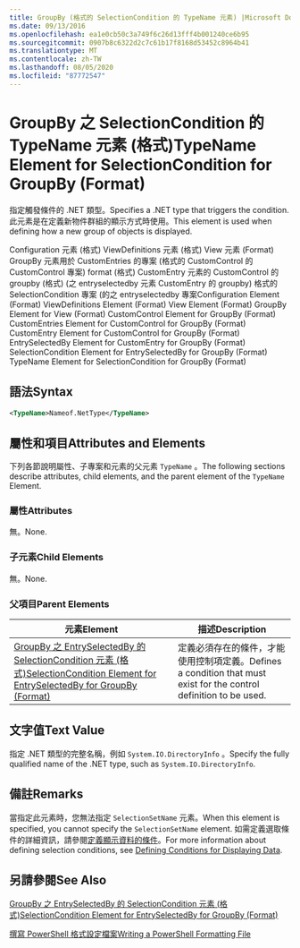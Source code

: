 ```yaml
---
title: GroupBy (格式的 SelectionCondition 的 TypeName 元素) |Microsoft Docs
ms.date: 09/13/2016
ms.openlocfilehash: ea1e0cb50c3a749f6c26d13fff4b001240ce6b95
ms.sourcegitcommit: 0907b8c6322d2c7c61b17f8168d53452c8964b41
ms.translationtype: MT
ms.contentlocale: zh-TW
ms.lasthandoff: 08/05/2020
ms.locfileid: "87772547"
---
```

# <a name="typename-element-for-selectioncondition-for-groupby-format"></a><span data-ttu-id="cebef-102">GroupBy 之 SelectionCondition 的 TypeName 元素 (格式)</span><span class="sxs-lookup"><span data-stu-id="cebef-102">TypeName Element for SelectionCondition for GroupBy (Format)</span></span>

<span data-ttu-id="cebef-103">指定觸發條件的 .NET 類型。</span><span class="sxs-lookup"><span data-stu-id="cebef-103">Specifies a .NET type that triggers the condition.</span></span> <span data-ttu-id="cebef-104">此元素是在定義新物件群組的顯示方式時使用。</span><span class="sxs-lookup"><span data-stu-id="cebef-104">This element is used when defining how a new group of objects is displayed.</span></span>

<span data-ttu-id="cebef-105">Configuration 元素 (格式) ViewDefinitions 元素 (格式) View 元素 (Format) GroupBy 元素用於 CustomEntries 的專案 (格式的 CustomControl 的 CustomControl 專案) format (格式) CustomEntry 元素的 CustomControl 的 groupby (格式)  (之 entryselectedby 元素 CustomEntry 的 groupby) 格式的 SelectionCondition 專案 (的之 entryselectedby 專案</span><span class="sxs-lookup"><span data-stu-id="cebef-105">Configuration Element (Format) ViewDefinitions Element (Format) View Element (Format) GroupBy Element for View (Format) CustomControl Element for GroupBy (Format) CustomEntries Element for CustomControl for GroupBy (Format) CustomEntry Element for CustomControl for GroupBy (Format) EntrySelectedBy Element for CustomEntry for GroupBy (Format) SelectionCondition Element for EntrySelectedBy for GroupBy (Format) TypeName Element for SelectionCondition for GroupBy  (Format)</span></span>

## <a name="syntax"></a><span data-ttu-id="cebef-106">語法</span><span class="sxs-lookup"><span data-stu-id="cebef-106">Syntax</span></span>

```xml
<TypeName>Nameof.NetType</TypeName>

```

## <a name="attributes-and-elements"></a><span data-ttu-id="cebef-107">屬性和項目</span><span class="sxs-lookup"><span data-stu-id="cebef-107">Attributes and Elements</span></span>

<span data-ttu-id="cebef-108">下列各節說明屬性、子專案和元素的父元素 `TypeName` 。</span><span class="sxs-lookup"><span data-stu-id="cebef-108">The following sections describe attributes, child elements, and the parent element of the `TypeName` Element.</span></span>

### <a name="attributes"></a><span data-ttu-id="cebef-109">屬性</span><span class="sxs-lookup"><span data-stu-id="cebef-109">Attributes</span></span>

<span data-ttu-id="cebef-110">無。</span><span class="sxs-lookup"><span data-stu-id="cebef-110">None.</span></span>

### <a name="child-elements"></a><span data-ttu-id="cebef-111">子元素</span><span class="sxs-lookup"><span data-stu-id="cebef-111">Child Elements</span></span>

<span data-ttu-id="cebef-112">無。</span><span class="sxs-lookup"><span data-stu-id="cebef-112">None.</span></span>

### <a name="parent-elements"></a><span data-ttu-id="cebef-113">父項目</span><span class="sxs-lookup"><span data-stu-id="cebef-113">Parent Elements</span></span>

|<span data-ttu-id="cebef-114">元素</span><span class="sxs-lookup"><span data-stu-id="cebef-114">Element</span></span>|<span data-ttu-id="cebef-115">描述</span><span class="sxs-lookup"><span data-stu-id="cebef-115">Description</span></span>|
|-------------|-----------------|
|[<span data-ttu-id="cebef-116">GroupBy 之 EntrySelectedBy 的 SelectionCondition 元素 (格式)</span><span class="sxs-lookup"><span data-stu-id="cebef-116">SelectionCondition Element for EntrySelectedBy for GroupBy (Format)</span></span>](./selectioncondition-element-for-entryselectedby-for-groupby-format.md)|<span data-ttu-id="cebef-117">定義必須存在的條件，才能使用控制項定義。</span><span class="sxs-lookup"><span data-stu-id="cebef-117">Defines a condition that must exist for the control definition to be used.</span></span>|

## <a name="text-value"></a><span data-ttu-id="cebef-118">文字值</span><span class="sxs-lookup"><span data-stu-id="cebef-118">Text Value</span></span>

<span data-ttu-id="cebef-119">指定 .NET 類型的完整名稱，例如 `System.IO.DirectoryInfo` 。</span><span class="sxs-lookup"><span data-stu-id="cebef-119">Specify the fully qualified name of the .NET type, such as `System.IO.DirectoryInfo`.</span></span>

## <a name="remarks"></a><span data-ttu-id="cebef-120">備註</span><span class="sxs-lookup"><span data-stu-id="cebef-120">Remarks</span></span>

<span data-ttu-id="cebef-121">當指定此元素時，您無法指定 `SelectionSetName` 元素。</span><span class="sxs-lookup"><span data-stu-id="cebef-121">When this element is specified, you cannot specify the `SelectionSetName` element.</span></span> <span data-ttu-id="cebef-122">如需定義選取條件的詳細資訊，請參閱[定義顯示資料的條件](./defining-conditions-for-displaying-data.md)。</span><span class="sxs-lookup"><span data-stu-id="cebef-122">For more information about defining selection conditions, see [Defining Conditions for Displaying Data](./defining-conditions-for-displaying-data.md).</span></span>

## <a name="see-also"></a><span data-ttu-id="cebef-123">另請參閱</span><span class="sxs-lookup"><span data-stu-id="cebef-123">See Also</span></span>

[<span data-ttu-id="cebef-124">GroupBy 之 EntrySelectedBy 的 SelectionCondition 元素 (格式)</span><span class="sxs-lookup"><span data-stu-id="cebef-124">SelectionCondition Element for EntrySelectedBy for GroupBy (Format)</span></span>](./selectioncondition-element-for-entryselectedby-for-groupby-format.md)

[<span data-ttu-id="cebef-125">撰寫 PowerShell 格式設定檔案</span><span class="sxs-lookup"><span data-stu-id="cebef-125">Writing a PowerShell Formatting File</span></span>](./writing-a-powershell-formatting-file.md)
